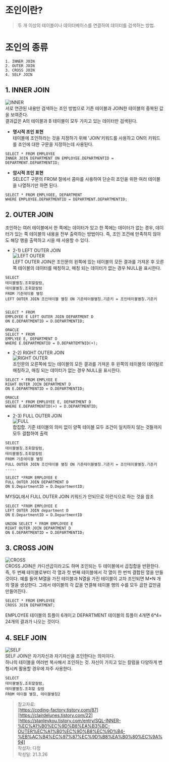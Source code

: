 # 조인이란?  
> 두 개 이상의 테이블이나 데이터베이스를 연결하여 데이터를 검색하는 방법. 

# 조인의 종류  
```
1. INNER JOIN  
2. OUTER JOIN  
3. CROSS JOIN  
4. SELF JOIN  
```  

## 1. INNER JOIN  
![INNER](https://github.com/copazima/interview/blob/main/resource/INNER%20JOIN.png?raw=true)  
서로 연관된 내용만 검색하는 조인 방법으로 기존 테이블과 JOIN한 테이블의 중복된 값을 보여준다.  
결과값은 A의 테이블과 B 테이블이 모두 가지고 있는 데이터만 검색된다.  

* <b>명시적 조인 표현</b>  
테이블에 조인하라는 것을 지정하기 위해 'JOIN'키워드를 사용하고 ON의 키워드를 조인에 대한 구문을 지정하는데 사용된다.  
```
SELECT * FROM EMPLOYEE 
INNER JOIN DEPARTMENT ON EMPLOYEE.DEPARTMENTID = DEPARTMENT.DEPARTMENTID;
```  

* <b>암시적 조인 표현</b>  
SELECT 구문의 FROM 절에서 콤마를 사용하여 단순히 조인을 위한 여러 테이블을 나열하기만 하면 된다.  
```
SELECT * FROM EMPLYOEE, DEPARTMENT
WHERE EMPLOYEE.DEPARTMENTID = DEPARTMENT.DEPARTMENTID;
```  

## 2. OUTER JOIN  
조인하는 여러 테이블에서 한 쪽에는 데이터가 있고 한 쪽에는 데이터가 없는 경우, 데이터가 있는 쪽 테이블의 내용을 전부 출력하는 방법이다. 즉, 조인 조건에 만족하지 않아도 해당 행을 출력하고 시을 때 사용할 수 있다.  

* 2-1) LEFT OUTER JOIN  
![LEFT OUTER](https://github.com/copazima/interview/blob/main/resource/LEFT%20OUTER%20JOIN.png?raw=true)  
LEFT OUTER JOIN은 조인문의 왼쪽에 있는 테이블의 모든 결과를 가져온 후 오른쪽 테이블의 데이터를 매칭하고, 매칭 되는 데이터가 없는 경우 NULL을 표시한다.  
```
SELECT
테이블별칭.조회할칼럼,
테이블별칭.조회할칼럼
FROM 기준테이블 별칭
LEFT OUTER JOIN 조인테이블 별칭 ON 기준테이블별칭.기준키 = 조인테이블별칭.기준키


SELECT * FROM 
EMPLOYEE E LEFT OUTER JOIN DEPARTMENT D
ON E.DEPARTMENTID = D.DEPARTMENTID;
```

```
ORACLE
SELECT * FROM 
EMPLYEE E, DEPARTMENT D
WHERE E.DEPARTMENTID = D.DEPARTEMTNID(+);
```  

* 2-2) RIGHT OUTER JOIN  
![RIGHT OUTER](https://github.com/copazima/interview/blob/main/resource/RIGHT%20OUTER%20JOIN.png?raw=true)  
조인문의 오른쪽에 있는 테이블의 모든 결과를 가져온 후 왼쪽의 테이블의 데이털르 매칭하고, 매칭 되는 데이터가 없는 경우 NULL을 표시한다.  
```
SELECT * FROM EMPLYEE E 
RIGHT OUTER JOIN DEPARTMENT D
ON E.DEPARTMENTID = D.DEPARTMENTID;
```

```
ORACLE
SELECT * FROM EMPLOYEE E, DEPARTMENT D
WHERE E.DEPARTMENTID(+) = D.DEPARTMENTID;
```

* 2-3) FULL OUTER JOIN  
![FULL](https://github.com/copazima/interview/blob/main/resource/FULL.png?raw=true)  
합집합. 기준 테이블의 의미 없이 양쪽 테이블 모두 조건이 일치하지 않는 것들까지 모두 결합하여 출력  
```
SELECT
테이블별칭.조회할칼럼,
테이블별칭.조회할칼럼
FROM 기준테이블 별칭
FULL OUTER JOIN 조인테이블 별칭 ON 기준테이블별칭.기준키 = 조인테이블별칭.기준키 .....

SELECT *FROM EMPLOYEE E 
FULL OUTER JOIN DEPARTMENT D
ON E.DepartmentID = D.DepartmentID;

```

MYSQL에서 FULL OUTER JOIN 키워드가 안되므로 이런식으로 하는 것을 참조 
```
SELECT *FROM EMPLOYEE E 
LEFT OUTER JOIN department D
ON E.DepartmentID = D.DepartmentID

UNION SELECT * FROM EMPLOYEE E 
RIGHT OUTER JOIN DEPARTMENT D
ON E.DEPARTMENTID = D.DEPARTMENTID;
```





## 3. CROSS JOIN  
![CROSS](https://github.com/copazima/interview/blob/main/resource/CROSS.jpg?raw=true)  
CROSS JOIN은 카디션곱이라고도 하며 조인되는 두 테이블에서 곱집합을 반환한다.  
즉, 두 번째 테이블로부터 각 열과 첫 번째 테이블에서 각 열이 한 번씩 결합된 열을 만들 것이다. 예를 들어 M열을 가진 테이블과 N열을 가진 테이블이 교차 조인되면 M*N 개의 열을 생성한다. 그래서 테이블의 각 값을 연결해 테이블 행의 수를 모두 곱한 값만큼 만들어진다.  
```
SELECT * FROM EMPLOYEE  
CROSS JOIN DEPARTMENT;
```
EMPLOYEE 테이블의 튜플이 6개이고 DEPARTMENT 테이블의 튜플이 4개면 6*4= 24개의 결과가 나오는 것이다.  

## 4. SELF JOIN  
![SELF](https://github.com/copazima/interview/blob/main/resource/SELF.png?raw=true)  
SELF JOIN은 자기자신과 자기자신을 조인한다는 의미이다.  
하나의 테이블을 여러번 복사해서 조인하는 것. 자신이 가지고 있는 칼럼을 다양하게 변형시켜 활용할 경우에 자주 사용한다.  
```
SELECT 
테이블별칭.조회할칼럼,
테이블별칭.조회할 칼럼
FROM 테이블 별칭, 테이블별칭2
```  
> 참고자료:  
[https://coding-factory.tistory.com/87]  
[https://clairdelunes.tistory.com/22]  
[https://stanleykou.tistory.com/entry/SQL-INNER-%EC%A1%B0%EC%9D%B8%EA%B3%BC-OUTER%EC%A1%B0%EC%9D%B8%EC%9D%B4-%EB%AC%B4%EC%97%87%EC%9D%B8%EA%B0%80%EC%9A%94]  
작성자: 다정  
작성일: 21.3.26
